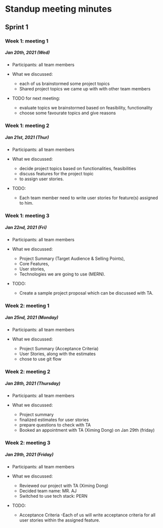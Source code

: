 # Standup meeting minutes

## Sprint 1

### Week 1: meeting 1

##### Jan 20th, 2021 (Wed)
- Participants: all team members

- What we discussed: 
  - each of us brainstormed some project topics
  - Shared project topics we came up with with other team members

- TODO for next meeting:
  - evaluate topics we brainstormed based on feasibility, functionality
  - choose some favourate topics and give reasons


### Week 1: meeting 2

##### Jan 21st, 2021 (Thur)
- Participants: all team members

- What we discussed: 
  - decide project topics based on functionalities, feasibilities
  - discuss features for the project topic
  - to assign user stories.

- TODO:
  - Each team member need to write user stories for feature(s) assigned to him.
 

### Week 1: meeting 3

##### Jan 22nd, 2021 (Fri)
- Participants: all team members

- What we discussed: 
  - Project Summary (Target Audience & Selling Points),
  - Core Features,
  - User stories,
  - Technologies we are going to use (MERN).

- TODO:
  - Create a sample project proposal which can be discussed with TA. 


### Week 2: meeting 1

##### Jan 25nd, 2021 (Monday)
- Participants: all team members

- What we discussed: 
  - Project Summary (Acceptance Criteria)
  - User Stories, along with the estimates
  - chose to use git flow 


### Week 2: meeting 2

##### Jan 28th, 2021 (Thursday)
- Participants: all team members

- What we discussed: 
  - Project summary
  - finalized estimates for user stories
  - prepare questions to check with TA
  - Booked an appointment with TA (Ximing Dong) on Jan 29th (friday)


### Week 2: meeting 3

##### Jan 29th, 2021 (Friday)
- Participants: all team members

- What we discussed: 
  - Reviewed our project with TA (Ximing Dong)
  - Decided team name: MR. AJ
  - Switched to use tech stack: PERN

- TODO:
  - Acceptance Criteria
    -Each of us will write acceptance criteria for all user stories within the assigned feature.
